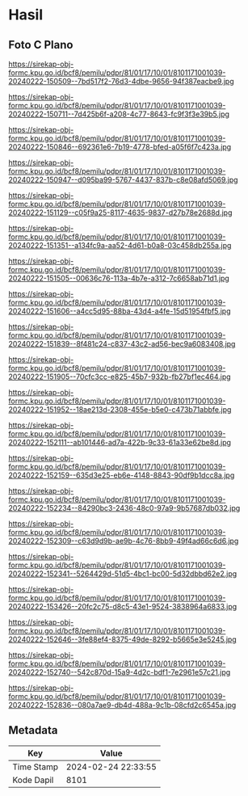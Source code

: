 # Hasil

## Foto C Plano

https://sirekap-obj-formc.kpu.go.id/bcf8/pemilu/pdpr/81/01/17/10/01/8101171001039-20240222-150509--7bd517f2-76d3-4dbe-9656-94f387eacbe9.jpg

https://sirekap-obj-formc.kpu.go.id/bcf8/pemilu/pdpr/81/01/17/10/01/8101171001039-20240222-150711--7d425b6f-a208-4c77-8643-fc9f3f3e39b5.jpg

https://sirekap-obj-formc.kpu.go.id/bcf8/pemilu/pdpr/81/01/17/10/01/8101171001039-20240222-150846--692361e6-7b19-4778-bfed-a05f6f7c423a.jpg

https://sirekap-obj-formc.kpu.go.id/bcf8/pemilu/pdpr/81/01/17/10/01/8101171001039-20240222-150947--d095ba99-5767-4437-837b-c8e08afd5069.jpg

https://sirekap-obj-formc.kpu.go.id/bcf8/pemilu/pdpr/81/01/17/10/01/8101171001039-20240222-151129--c05f9a25-8117-4635-9837-d27b78e2688d.jpg

https://sirekap-obj-formc.kpu.go.id/bcf8/pemilu/pdpr/81/01/17/10/01/8101171001039-20240222-151351--a134fc9a-aa52-4d61-b0a8-03c458db255a.jpg

https://sirekap-obj-formc.kpu.go.id/bcf8/pemilu/pdpr/81/01/17/10/01/8101171001039-20240222-151505--00636c76-113a-4b7e-a312-7c6658ab71d1.jpg

https://sirekap-obj-formc.kpu.go.id/bcf8/pemilu/pdpr/81/01/17/10/01/8101171001039-20240222-151606--a4cc5d95-88ba-43d4-a4fe-15d51954fbf5.jpg

https://sirekap-obj-formc.kpu.go.id/bcf8/pemilu/pdpr/81/01/17/10/01/8101171001039-20240222-151839--8f481c24-c837-43c2-ad56-bec9a6083408.jpg

https://sirekap-obj-formc.kpu.go.id/bcf8/pemilu/pdpr/81/01/17/10/01/8101171001039-20240222-151905--70cfc3cc-e825-45b7-932b-fb27bf1ec464.jpg

https://sirekap-obj-formc.kpu.go.id/bcf8/pemilu/pdpr/81/01/17/10/01/8101171001039-20240222-151952--18ae213d-2308-455e-b5e0-c473b71abbfe.jpg

https://sirekap-obj-formc.kpu.go.id/bcf8/pemilu/pdpr/81/01/17/10/01/8101171001039-20240222-152111--ab101446-ad7a-422b-9c33-61a33e62be8d.jpg

https://sirekap-obj-formc.kpu.go.id/bcf8/pemilu/pdpr/81/01/17/10/01/8101171001039-20240222-152159--635d3e25-eb6e-4148-8843-90df9b1dcc8a.jpg

https://sirekap-obj-formc.kpu.go.id/bcf8/pemilu/pdpr/81/01/17/10/01/8101171001039-20240222-152234--84290bc3-2436-48c0-97a9-9b57687db032.jpg

https://sirekap-obj-formc.kpu.go.id/bcf8/pemilu/pdpr/81/01/17/10/01/8101171001039-20240222-152309--c63d9d9b-ae9b-4c76-8bb9-49f4ad66c6d6.jpg

https://sirekap-obj-formc.kpu.go.id/bcf8/pemilu/pdpr/81/01/17/10/01/8101171001039-20240222-152341--5264429d-51d5-4bc1-bc00-5d32dbbd62e2.jpg

https://sirekap-obj-formc.kpu.go.id/bcf8/pemilu/pdpr/81/01/17/10/01/8101171001039-20240222-153426--20fc2c75-d8c5-43e1-9524-3838964a6833.jpg

https://sirekap-obj-formc.kpu.go.id/bcf8/pemilu/pdpr/81/01/17/10/01/8101171001039-20240222-152646--3fe88ef4-8375-49de-8292-b5665e3e5245.jpg

https://sirekap-obj-formc.kpu.go.id/bcf8/pemilu/pdpr/81/01/17/10/01/8101171001039-20240222-152740--542c870d-15a9-4d2c-bdf1-7e2961e57c21.jpg

https://sirekap-obj-formc.kpu.go.id/bcf8/pemilu/pdpr/81/01/17/10/01/8101171001039-20240222-152836--080a7ae9-db4d-488a-9c1b-08cfd2c6545a.jpg


## Metadata

| Key        | Value               |
| ---------- | ------------------- |
| Time Stamp | 2024-02-24 22:33:55 |
| Kode Dapil | 8101                |



